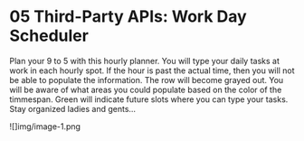 # 05 Third-Party APIs: Work Day Scheduler

Plan your 9 to 5 with this hourly planner. You will type your daily tasks at work in each hourly spot. If the hour is past the actual time, then you will not be able to populate the information. The row will become grayed out. You will be aware of what areas you could populate based on the color of the timmespan. Green will indicate future slots where you can type your tasks. Stay organized ladies and gents...

![]img/image-1.png

